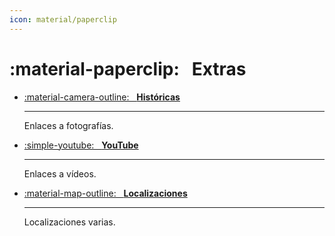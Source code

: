 ```yaml
---
icon: material/paperclip
---
```


# :material-paperclip: &nbsp; Extras

<div class="grid cards" markdown>

-   [:material-camera-outline: &nbsp; __Históricas__](fotos.md)

    ---

    Enlaces a fotografías.

-   [:simple-youtube: &nbsp; __YouTube__](videos.md)

    ---

    Enlaces a vídeos.

-   [:material-map-outline: &nbsp; __Localizaciones__](mapas.md)

    ---
    
    Localizaciones varias.


</div>